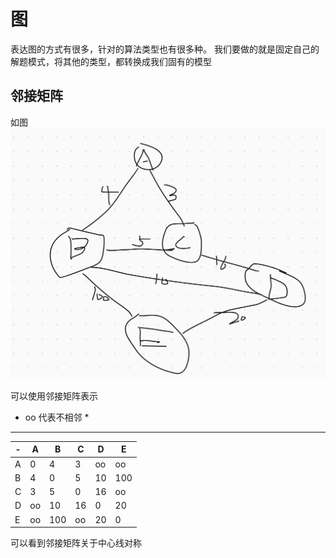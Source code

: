 # 图

表达图的方式有很多，针对的算法类型也有很多种。
我们要做的就是固定自己的解题模式，将其他的类型，都转换成我们固有的模型

## 邻接矩阵

如图
![图](graph.png)

可以使用邻接矩阵表示

* oo 代表不相邻 *
-------
|-       |A      |B      |C      |D      |E      |
|  ----  | ----  | ----  | ----  | ----  | ----  |
|A      |0      |4      |3       |oo    |oo     |
|B      |4      |0      |5      |10     |100    |
|C      |3      |5      |0      |16     |oo     |
|D      |oo     |10     |16     |0      |20     |
|E      |oo     |100    |oo     |20     |0      |

可以看到邻接矩阵关于中心线对称
